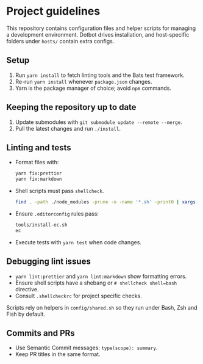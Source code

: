 # Project guidelines

This repository contains configuration files and helper scripts for managing
a development environment.
Dotbot drives installation, and host-specific folders under `hosts/` contain extra configs.

## Setup

1. Run `yarn install` to fetch linting tools and the Bats test framework.
2. Re-run `yarn install` whenever `package.json` changes.
3. Yarn is the package manager of choice; avoid `npm` commands.

## Keeping the repository up to date

1. Update submodules with `git submodule update --remote --merge`.
2. Pull the latest changes and run `./install`.

## Linting and tests

- Format files with:

  ```bash
  yarn fix:prettier
  yarn fix:markdown
  ```

- Shell scripts must pass `shellcheck`.

  ```bash
  find . -path ./node_modules -prune -o -name '*.sh' -print0 | xargs -0 shellcheck
  ```

- Ensure `.editorconfig` rules pass:

  ```bash
  tools/install-ec.sh
  ec
  ```

- Execute tests with `yarn test` when code changes.

## Debugging lint issues

- `yarn lint:prettier` and `yarn lint:markdown` show formatting errors.
- Ensure shell scripts have a shebang or `# shellcheck shell=bash` directive.
- Consult `.shellcheckrc` for project specific checks.

Scripts rely on helpers in `config/shared.sh` so they run under Bash, Zsh and Fish by default.

## Commits and PRs

- Use Semantic Commit messages: `type(scope): summary`.
- Keep PR titles in the same format.

<!-- vim: set ft=markdown spell spelllang=en_us cc=80 : -->
